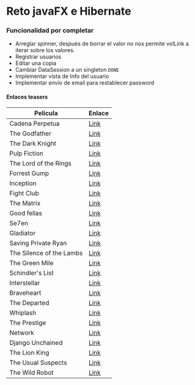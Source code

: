 # Reto javaFX e Hibernate

### Funcionalidad por completar
- Arreglar spinner, después de borrar el valor no nos permite volLink a iterar sobre los valores.
- Registrar usuarios
- Editar una copia
- Cambiar DataSession a un singleton `DONE`
- Implementar vista de Info del usuario
- Implementar envío de email para restablecer password

#### Enlaces teasers
| Película                 | Enlace                                                  |
|--------------------------|---------------------------------------------------------|
| Cadena Perpetua          | [Link](https://www.youtube.com/embed/PLl99DlL6b4?fs=1)  |
| The Godfather            | [Link](https://www.youtube.com/embed/UaVTIH8mujA?fs=1)  |
| The Dark Knight          | [Link](https://www.youtube.com/embed/EXeTwQWrcwY?fs=1)  |
| Pulp Fiction             | [Link](https://www.youtube.com/embed/tGpTpVyI\_OQ?fs=1) |
| The Lord of the Rings    | [Link](https://www.youtube.com/embed/V75dMMIW2B4?fs=1)  |
| Forrest Gump             | [Link](https://www.youtube.com/embed/bLvqoHBptjg?fs=1)  |
| Inception                | [Link](https://www.youtube.com/embed/YoHD9XEInc0?fs=1)  |
| Fight Club               | [Link](https://www.youtube.com/embed/BdJKm16Co6M?fs=1)  |
| The Matrix               | [Link](https://www.youtube.com/embed/vKQi3bBA1y8?fs=1)  |
| Good fellas              | [Link](https://www.youtube.com/embed/2ilzidi\_J8Q?fs=1) |
| Se7en                    | [Link](https://www.youtube.com/embed/znmZoVkCjpI?fs=1)  |
| Gladiator                | [Link](https://www.youtube.com/embed/P5ieIbInFpg?fs=1)  |
| Saving Private Ryan      | [Link](https://www.youtube.com/embed/9CiW\_DgxCnQ?fs=1) |
| The Silence of the Lambs | [Link](https://www.youtube.com/embed/6iB21hsprAQ?fs=1)  |
| The Green Mile           | [Link](https://www.youtube.com/embed/Ki4haFrqSrw?fs=1)  |
| Schindler's List         | [Link](https://www.youtube.com/embed/gG22XNhtnoY?fs=1)  |
| Interstellar             | [Link](https://www.youtube.com/embed/2LqzF5WauAw?fs=1)  |
| Braveheart               | [Link](https://www.youtube.com/embed/nMft5QDOHek?fs=1)  |
| The Departed             | [Link](https://www.youtube.com/embed/r-MiSNsCdQ4?fs=1)  |
| Whiplash                 | [Link](https://www.youtube.com/embed/7d\_jQycdQGo?fs=1) |
| The Prestige             | [Link](https://www.youtube.com/embed/ELq7V8vkekI?fs=1)  |
| Network                  | [Link](https://www.youtube.com/embed/lB95KLmpLR4?fs=1)  |
| Django Unchained         | [Link](https://www.youtube.com/embed/0fUCuvNlOCg?fs=1)  |
| The Lion King            | [Link](https://www.youtube.com/embed/lFzVJEksoDY?fs=1)  |
| The Usual Suspects       | [Link](https://www.youtube.com/embed/x3t0Nc6fg7w?fs=1)  |
| The Wild Robot           | [Link](https://www.youtube.com/embed/67vbA5ZJdKQ?fs=1)  |
